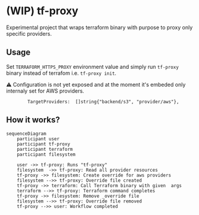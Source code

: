 # (WIP) tf-proxy

Experimental project that wraps terraform binary with purpose to proxy only specific providers.

## Usage

Set `TERRAFORM_HTTPS_PROXY` environment value and simply run `tf-proxy` binary instead of terrafom i.e. `tf-proxy init`.

:warning: Configuration is not yet exposed and at the moment it's embeded only internaly set for AWS providers.

```
		TargetProviders:  []string{"backend/s3", "provider/aws"},
```

## How it works?

```mermaid
sequenceDiagram
    participant user
    participant tf-proxy
    participant terraform
    participant filesystem

    user ->> tf-proxy: Runs "tf-proxy"
    filesystem  ->> tf-proxy: Read all provider resources
    tf-proxy ->> filesystem: Create override for aws providers
    filesystem -->> tf-proxy: Override file created
    tf-proxy ->> terraform: Call Terraform binary with given  args
    terraform -->> tf-proxy: Terraform command completes
    tf-proxy ->> filesystem: Remove _override file
    filesystem -->> tf-proxy: Override file removed
    tf-proxy -->> user: Workflow completed
```

